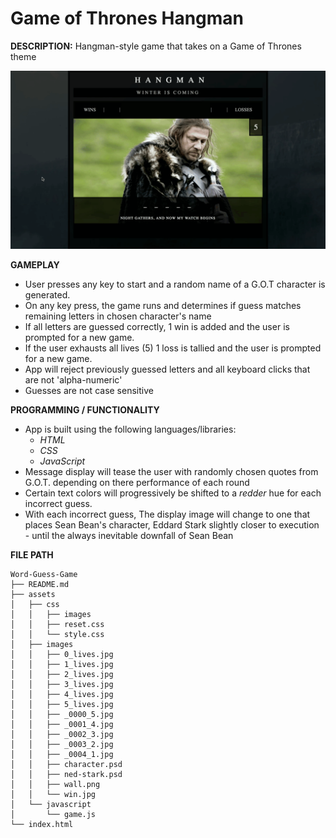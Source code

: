# Game of Thrones Hangman

**DESCRIPTION:** Hangman-style game that takes on a Game of Thrones theme


![App Tutorial](GOT-Hangman.gif)


**GAMEPLAY**

* User presses any key to start and a random name of a G.O.T character is generated.
* On any key press, the game runs and determines if guess matches remaining letters in chosen character's name
* If all letters are guessed correctly, 1 win is added and the user is prompted for a new game.
* If the user exhausts all lives (5) 1 loss is tallied and the user is prompted for a new game.
* App will reject previously guessed letters and all keyboard clicks that are not 'alpha-numeric'
* Guesses are not case sensitive

**PROGRAMMING / FUNCTIONALITY**

* App is built using the following languages/libraries:
  - *HTML* 
  - *CSS* 
  - *JavaScript*
* Message display will tease the user with randomly chosen quotes from G.O.T. depending on there performance of each round
* Certain text colors will progressively be shifted to a *redder* hue for each incorrect guess.
* With each incorrect guess,  The display image will change to one that places Sean Bean's character, Eddard Stark slightly closer to execution - until the always inevitable downfall of Sean Bean

**FILE PATH**

```
Word-Guess-Game
├── README.md
├── assets
│   ├── css
│   │   ├── images
│   │   ├── reset.css
│   │   └── style.css
│   ├── images
│   │   ├── 0_lives.jpg
│   │   ├── 1_lives.jpg
│   │   ├── 2_lives.jpg
│   │   ├── 3_lives.jpg
│   │   ├── 4_lives.jpg
│   │   ├── 5_lives.jpg
│   │   ├── _0000_5.jpg
│   │   ├── _0001_4.jpg
│   │   ├── _0002_3.jpg
│   │   ├── _0003_2.jpg
│   │   ├── _0004_1.jpg
│   │   ├── character.psd
│   │   ├── ned-stark.psd
│   │   ├── wall.png
│   │   └── win.jpg
│   └── javascript
│       └── game.js
└── index.html

```